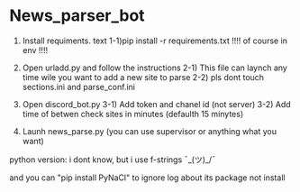 # News_parser_bot

1) Install requiments. text
    1-1)pip install -r requirements.txt
    !!!! of course in env !!!!

2) Open urladd.py and follow the instructions
    2-1) This file can laynch any time wile you want to add a new site to parse
    2-2) pls dont touch sections.ini and parse_conf.ini

3) Open discord_bot.py
    3-1) Add token and chanel id (not server)
    3-2) Add time of betwen check sites in minutes (defaulth 15 minytes)

3) Launh news_parse.py (you can use supervisor or anything what you want)

python version: i dont know, but i use f-strings ¯\_(ツ)_/¯

and you can "pip install PyNaCl" to ignore log about its package not install